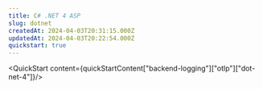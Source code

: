 ```yaml
---
title: C# .NET 4 ASP
slug: dotnet
createdAt: 2024-04-03T20:31:15.000Z
updatedAt: 2024-04-03T20:22:54.000Z
quickstart: true
---
```


<QuickStart content={quickStartContent["backend-logging"]["otlp"]["dot-net-4"]}/>
